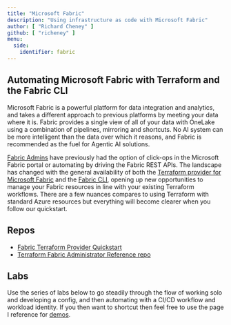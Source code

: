 ```yaml
---
title: "Microsoft Fabric"
description: "Using infrastructure as code with Microsoft Fabric"
author: [ "Richard Cheney" ]
github: [ "richeney" ]
menu:
  side:
    identifier: fabric
---
```


## Automating Microsoft Fabric with Terraform and the Fabric CLI

Microsoft Fabric is a powerful platform for data integration and analytics, and takes a different approach to previous platforms by meeting your data where it is. Fabric provides a single view of all of your data with OneLake using a combination of pipelines, mirroring and shortcuts. No AI system can be more intelligent than the data over which it reasons, and Fabric is recommended as the fuel for Agentic AI solutions.

[Fabric Admins](https://learn.microsoft.com/fabric/admin/microsoft-fabric-admin) have previously had the option of click-ops in the Microsoft Fabric portal or automating by driving the Fabric REST APIs. The landscape has changed with the general availability of both the [Terraform provider for Microsoft Fabric](https://blog.fabric.microsoft.com/blog/terraform-provider-for-microsoft-fabric-now-generally-available) and the [Fabric CLI](https://blog.fabric.microsoft.com/blog/fabric-cli-is-now-generally-available-explore-and-automate-microsoft-fabric-from-your-terminal), opening up new opportunities to manage your Fabric resources in line with your existing Terraform workflows. There are a few nuances compares to using Terraform with standard Azure resources but everything will become clearer when you follow our quickstart.

## Repos

- [Fabric Terraform Provider Quickstart](https://github.com/richeney/fabric_terraform_provider_quickstart)
- [Terraform Fabric Administrator Reference repo](https://github.com/richeney/terraform_fabric_administrator_reference)

## Labs

Use the series of labs below to go steadily through the flow of working solo and developing a config, and then automating with a CI/CD workflow and workload identity. If you then want to shortcut then feel free to use the page I reference for [demos](./demo).
